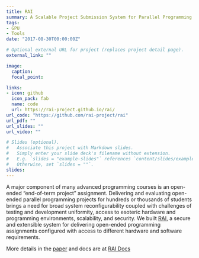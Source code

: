```yaml
---
title: RAI
summary: A Scalable Project Submission System for Parallel Programming Courses.
tags:
- GPU
- Tools
date: "2017-08-30T00:00:00Z"

# Optional external URL for project (replaces project detail page).
external_link: ""

image:
  caption: 
  focal_point:

links:
- icon: github
  icon_pack: fab
  name: code
  url: https://rai-project.github.io/rai/
url_code: "https://github.com/rai-project/rai"
url_pdf: ""
url_slides: ""
url_video: ""

# Slides (optional).
#   Associate this project with Markdown slides.
#   Simply enter your slide deck's filename without extension.
#   E.g. `slides = "example-slides"` references `content/slides/example-slides.md`.
#   Otherwise, set `slides = ""`.
slides:
---
```


A major component of many advanced programming courses is an open-ended “end-of-term project” assignment. Delivering and evaluating open-ended parallel programming projects for hundreds or thousands of students brings a need for broad system reconfigurability coupled with challenges of testing and development uniformity, access to esoteric hardware and programming environments, scalability, and security. We built [RAI](https://github.com/rai-project/rai), a secure and extensible system for delivering open-ended programming assignments configured with access to different hardware and software requirements.

More details in the [paper](/publication/2017_rai/) and docs are at [RAI Docs](https://rai-project.github.io/rai/)
